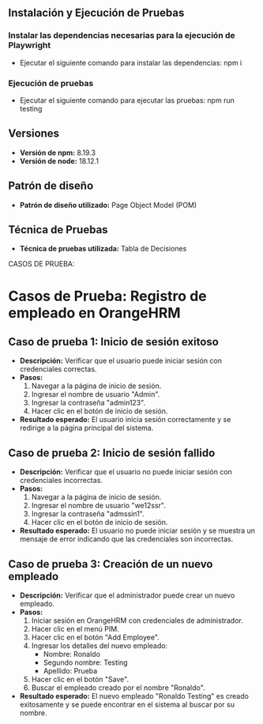 ## Instalación y Ejecución de Pruebas

### Instalar las dependencias necesarias para la ejecución de Playwright

- Ejecutar el siguiente comando para instalar las dependencias:
  npm i

### Ejecución de pruebas

- Ejecutar el siguiente comando para ejecutar las pruebas:
  npm run testing

## Versiones

- **Versión de npm:** 8.19.3
- **Versión de node:** 18.12.1

## Patrón de diseño

- **Patrón de diseño utilizado:** Page Object Model (POM)

## Técnica de Pruebas

- **Técnica de pruebas utilizada:** Tabla de Decisiones


CASOS DE PRUEBA:
# Casos de Prueba: Registro de empleado en OrangeHRM

## Caso de prueba 1: Inicio de sesión exitoso

- **Descripción:** Verificar que el usuario puede iniciar sesión con credenciales correctas.
- **Pasos:**
  1. Navegar a la página de inicio de sesión.
  2. Ingresar el nombre de usuario "Admin".
  3. Ingresar la contraseña "admin123".
  4. Hacer clic en el botón de inicio de sesión.
- **Resultado esperado:** El usuario inicia sesión correctamente y se redirige a la página principal del sistema.

## Caso de prueba 2: Inicio de sesión fallido

- **Descripción:** Verificar que el usuario no puede iniciar sesión con credenciales incorrectas.
- **Pasos:**
  1. Navegar a la página de inicio de sesión.
  2. Ingresar el nombre de usuario "we12ssr".
  3. Ingresar la contraseña "admssin1".
  4. Hacer clic en el botón de inicio de sesión.
- **Resultado esperado:** El usuario no puede iniciar sesión y se muestra un mensaje de error indicando que las credenciales son incorrectas.

## Caso de prueba 3: Creación de un nuevo empleado

- **Descripción:** Verificar que el administrador puede crear un nuevo empleado.
- **Pasos:**
  1. Iniciar sesión en OrangeHRM con credenciales de administrador.
  2. Hacer clic en el menú PIM.
  3. Hacer clic en el botón "Add Employee".
  4. Ingresar los detalles del nuevo empleado: 
     - Nombre: Ronaldo
     - Segundo nombre: Testing
     - Apellido: Prueba
  5. Hacer clic en el botón "Save".
  6. Buscar el empleado creado por el nombre "Ronaldo".
- **Resultado esperado:** El nuevo empleado "Ronaldo Testing" es creado exitosamente y se puede encontrar en el sistema al buscar por su nombre.
